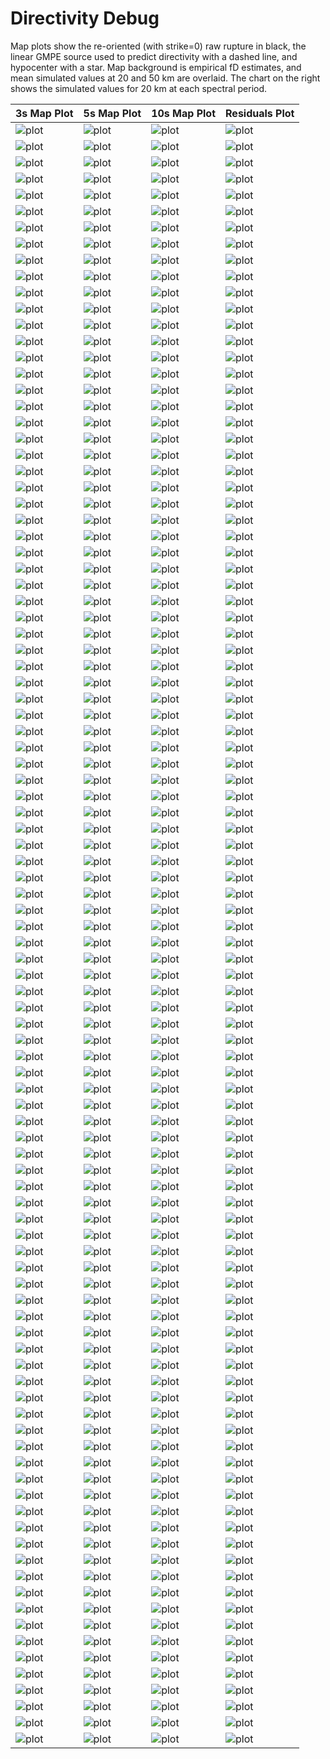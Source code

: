 # Directivity Debug

Map plots show the re-oriented (with strike=0) raw rupture in black, the linear GMPE source used to predict directivity with a dashed line, and hypocenter with a star. Map background is empirical fD estimates, and mean simulated values at 20 and 50 km are overlaid. The chart on the right shows the simulated values for 20 km at each spectral period.

| 3s Map Plot | 5s Map Plot | 10s Map Plot | Residuals Plot |
|-----|-----|-----|-----|
| ![plot](event_232455_map_3s.png) | ![plot](event_232455_map_5s.png) | ![plot](event_232455_map_10s.png) | ![plot](event_232455_residuals.png) |
| ![plot](event_441507_map_3s.png) | ![plot](event_441507_map_5s.png) | ![plot](event_441507_map_10s.png) | ![plot](event_441507_residuals.png) |
| ![plot](event_462758_map_3s.png) | ![plot](event_462758_map_5s.png) | ![plot](event_462758_map_10s.png) | ![plot](event_462758_residuals.png) |
| ![plot](event_542327_map_3s.png) | ![plot](event_542327_map_5s.png) | ![plot](event_542327_map_10s.png) | ![plot](event_542327_residuals.png) |
| ![plot](event_624210_map_3s.png) | ![plot](event_624210_map_5s.png) | ![plot](event_624210_map_10s.png) | ![plot](event_624210_residuals.png) |
| ![plot](event_721260_map_3s.png) | ![plot](event_721260_map_5s.png) | ![plot](event_721260_map_10s.png) | ![plot](event_721260_residuals.png) |
| ![plot](event_852335_map_3s.png) | ![plot](event_852335_map_5s.png) | ![plot](event_852335_map_10s.png) | ![plot](event_852335_residuals.png) |
| ![plot](event_1086822_map_3s.png) | ![plot](event_1086822_map_5s.png) | ![plot](event_1086822_map_10s.png) | ![plot](event_1086822_residuals.png) |
| ![plot](event_1112272_map_3s.png) | ![plot](event_1112272_map_5s.png) | ![plot](event_1112272_map_10s.png) | ![plot](event_1112272_residuals.png) |
| ![plot](event_1120980_map_3s.png) | ![plot](event_1120980_map_5s.png) | ![plot](event_1120980_map_10s.png) | ![plot](event_1120980_residuals.png) |
| ![plot](event_1149402_map_3s.png) | ![plot](event_1149402_map_5s.png) | ![plot](event_1149402_map_10s.png) | ![plot](event_1149402_residuals.png) |
| ![plot](event_1308996_map_3s.png) | ![plot](event_1308996_map_5s.png) | ![plot](event_1308996_map_10s.png) | ![plot](event_1308996_residuals.png) |
| ![plot](event_1328311_map_3s.png) | ![plot](event_1328311_map_5s.png) | ![plot](event_1328311_map_10s.png) | ![plot](event_1328311_residuals.png) |
| ![plot](event_1396477_map_3s.png) | ![plot](event_1396477_map_5s.png) | ![plot](event_1396477_map_10s.png) | ![plot](event_1396477_residuals.png) |
| ![plot](event_1474044_map_3s.png) | ![plot](event_1474044_map_5s.png) | ![plot](event_1474044_map_10s.png) | ![plot](event_1474044_residuals.png) |
| ![plot](event_1602584_map_3s.png) | ![plot](event_1602584_map_5s.png) | ![plot](event_1602584_map_10s.png) | ![plot](event_1602584_residuals.png) |
| ![plot](event_1755176_map_3s.png) | ![plot](event_1755176_map_5s.png) | ![plot](event_1755176_map_10s.png) | ![plot](event_1755176_residuals.png) |
| ![plot](event_1859054_map_3s.png) | ![plot](event_1859054_map_5s.png) | ![plot](event_1859054_map_10s.png) | ![plot](event_1859054_residuals.png) |
| ![plot](event_1920957_map_3s.png) | ![plot](event_1920957_map_5s.png) | ![plot](event_1920957_map_10s.png) | ![plot](event_1920957_residuals.png) |
| ![plot](event_1969736_map_3s.png) | ![plot](event_1969736_map_5s.png) | ![plot](event_1969736_map_10s.png) | ![plot](event_1969736_residuals.png) |
| ![plot](event_2177761_map_3s.png) | ![plot](event_2177761_map_5s.png) | ![plot](event_2177761_map_10s.png) | ![plot](event_2177761_residuals.png) |
| ![plot](event_2425492_map_3s.png) | ![plot](event_2425492_map_5s.png) | ![plot](event_2425492_map_10s.png) | ![plot](event_2425492_residuals.png) |
| ![plot](event_2452660_map_3s.png) | ![plot](event_2452660_map_5s.png) | ![plot](event_2452660_map_10s.png) | ![plot](event_2452660_residuals.png) |
| ![plot](event_2635525_map_3s.png) | ![plot](event_2635525_map_5s.png) | ![plot](event_2635525_map_10s.png) | ![plot](event_2635525_residuals.png) |
| ![plot](event_2676882_map_3s.png) | ![plot](event_2676882_map_5s.png) | ![plot](event_2676882_map_10s.png) | ![plot](event_2676882_residuals.png) |
| ![plot](event_2687020_map_3s.png) | ![plot](event_2687020_map_5s.png) | ![plot](event_2687020_map_10s.png) | ![plot](event_2687020_residuals.png) |
| ![plot](event_3076787_map_3s.png) | ![plot](event_3076787_map_5s.png) | ![plot](event_3076787_map_10s.png) | ![plot](event_3076787_residuals.png) |
| ![plot](event_3135111_map_3s.png) | ![plot](event_3135111_map_5s.png) | ![plot](event_3135111_map_10s.png) | ![plot](event_3135111_residuals.png) |
| ![plot](event_3140634_map_3s.png) | ![plot](event_3140634_map_5s.png) | ![plot](event_3140634_map_10s.png) | ![plot](event_3140634_residuals.png) |
| ![plot](event_3161272_map_3s.png) | ![plot](event_3161272_map_5s.png) | ![plot](event_3161272_map_10s.png) | ![plot](event_3161272_residuals.png) |
| ![plot](event_3235579_map_3s.png) | ![plot](event_3235579_map_5s.png) | ![plot](event_3235579_map_10s.png) | ![plot](event_3235579_residuals.png) |
| ![plot](event_3353642_map_3s.png) | ![plot](event_3353642_map_5s.png) | ![plot](event_3353642_map_10s.png) | ![plot](event_3353642_residuals.png) |
| ![plot](event_3427445_map_3s.png) | ![plot](event_3427445_map_5s.png) | ![plot](event_3427445_map_10s.png) | ![plot](event_3427445_residuals.png) |
| ![plot](event_3519738_map_3s.png) | ![plot](event_3519738_map_5s.png) | ![plot](event_3519738_map_10s.png) | ![plot](event_3519738_residuals.png) |
| ![plot](event_3520558_map_3s.png) | ![plot](event_3520558_map_5s.png) | ![plot](event_3520558_map_10s.png) | ![plot](event_3520558_residuals.png) |
| ![plot](event_3575695_map_3s.png) | ![plot](event_3575695_map_5s.png) | ![plot](event_3575695_map_10s.png) | ![plot](event_3575695_residuals.png) |
| ![plot](event_3677848_map_3s.png) | ![plot](event_3677848_map_5s.png) | ![plot](event_3677848_map_10s.png) | ![plot](event_3677848_residuals.png) |
| ![plot](event_3767568_map_3s.png) | ![plot](event_3767568_map_5s.png) | ![plot](event_3767568_map_10s.png) | ![plot](event_3767568_residuals.png) |
| ![plot](event_3877297_map_3s.png) | ![plot](event_3877297_map_5s.png) | ![plot](event_3877297_map_10s.png) | ![plot](event_3877297_residuals.png) |
| ![plot](event_4141847_map_3s.png) | ![plot](event_4141847_map_5s.png) | ![plot](event_4141847_map_10s.png) | ![plot](event_4141847_residuals.png) |
| ![plot](event_4235489_map_3s.png) | ![plot](event_4235489_map_5s.png) | ![plot](event_4235489_map_10s.png) | ![plot](event_4235489_residuals.png) |
| ![plot](event_4588330_map_3s.png) | ![plot](event_4588330_map_5s.png) | ![plot](event_4588330_map_10s.png) | ![plot](event_4588330_residuals.png) |
| ![plot](event_4787059_map_3s.png) | ![plot](event_4787059_map_5s.png) | ![plot](event_4787059_map_10s.png) | ![plot](event_4787059_residuals.png) |
| ![plot](event_5003817_map_3s.png) | ![plot](event_5003817_map_5s.png) | ![plot](event_5003817_map_10s.png) | ![plot](event_5003817_residuals.png) |
| ![plot](event_5056027_map_3s.png) | ![plot](event_5056027_map_5s.png) | ![plot](event_5056027_map_10s.png) | ![plot](event_5056027_residuals.png) |
| ![plot](event_5058255_map_3s.png) | ![plot](event_5058255_map_5s.png) | ![plot](event_5058255_map_10s.png) | ![plot](event_5058255_residuals.png) |
| ![plot](event_5118888_map_3s.png) | ![plot](event_5118888_map_5s.png) | ![plot](event_5118888_map_10s.png) | ![plot](event_5118888_residuals.png) |
| ![plot](event_5157767_map_3s.png) | ![plot](event_5157767_map_5s.png) | ![plot](event_5157767_map_10s.png) | ![plot](event_5157767_residuals.png) |
| ![plot](event_5196480_map_3s.png) | ![plot](event_5196480_map_5s.png) | ![plot](event_5196480_map_10s.png) | ![plot](event_5196480_residuals.png) |
| ![plot](event_5270447_map_3s.png) | ![plot](event_5270447_map_5s.png) | ![plot](event_5270447_map_10s.png) | ![plot](event_5270447_residuals.png) |
| ![plot](event_5373453_map_3s.png) | ![plot](event_5373453_map_5s.png) | ![plot](event_5373453_map_10s.png) | ![plot](event_5373453_residuals.png) |
| ![plot](event_5719499_map_3s.png) | ![plot](event_5719499_map_5s.png) | ![plot](event_5719499_map_10s.png) | ![plot](event_5719499_residuals.png) |
| ![plot](event_6038755_map_3s.png) | ![plot](event_6038755_map_5s.png) | ![plot](event_6038755_map_10s.png) | ![plot](event_6038755_residuals.png) |
| ![plot](event_6276246_map_3s.png) | ![plot](event_6276246_map_5s.png) | ![plot](event_6276246_map_10s.png) | ![plot](event_6276246_residuals.png) |
| ![plot](event_6282632_map_3s.png) | ![plot](event_6282632_map_5s.png) | ![plot](event_6282632_map_10s.png) | ![plot](event_6282632_residuals.png) |
| ![plot](event_6395283_map_3s.png) | ![plot](event_6395283_map_5s.png) | ![plot](event_6395283_map_10s.png) | ![plot](event_6395283_residuals.png) |
| ![plot](event_6647741_map_3s.png) | ![plot](event_6647741_map_5s.png) | ![plot](event_6647741_map_10s.png) | ![plot](event_6647741_residuals.png) |
| ![plot](event_6722295_map_3s.png) | ![plot](event_6722295_map_5s.png) | ![plot](event_6722295_map_10s.png) | ![plot](event_6722295_residuals.png) |
| ![plot](event_6763946_map_3s.png) | ![plot](event_6763946_map_5s.png) | ![plot](event_6763946_map_10s.png) | ![plot](event_6763946_residuals.png) |
| ![plot](event_6876576_map_3s.png) | ![plot](event_6876576_map_5s.png) | ![plot](event_6876576_map_10s.png) | ![plot](event_6876576_residuals.png) |
| ![plot](event_6897449_map_3s.png) | ![plot](event_6897449_map_5s.png) | ![plot](event_6897449_map_10s.png) | ![plot](event_6897449_residuals.png) |
| ![plot](event_6959497_map_3s.png) | ![plot](event_6959497_map_5s.png) | ![plot](event_6959497_map_10s.png) | ![plot](event_6959497_residuals.png) |
| ![plot](event_7042523_map_3s.png) | ![plot](event_7042523_map_5s.png) | ![plot](event_7042523_map_10s.png) | ![plot](event_7042523_residuals.png) |
| ![plot](event_7110956_map_3s.png) | ![plot](event_7110956_map_5s.png) | ![plot](event_7110956_map_10s.png) | ![plot](event_7110956_residuals.png) |
| ![plot](event_7169552_map_3s.png) | ![plot](event_7169552_map_5s.png) | ![plot](event_7169552_map_10s.png) | ![plot](event_7169552_residuals.png) |
| ![plot](event_7208110_map_3s.png) | ![plot](event_7208110_map_5s.png) | ![plot](event_7208110_map_10s.png) | ![plot](event_7208110_residuals.png) |
| ![plot](event_7210367_map_3s.png) | ![plot](event_7210367_map_5s.png) | ![plot](event_7210367_map_10s.png) | ![plot](event_7210367_residuals.png) |
| ![plot](event_7284710_map_3s.png) | ![plot](event_7284710_map_5s.png) | ![plot](event_7284710_map_10s.png) | ![plot](event_7284710_residuals.png) |
| ![plot](event_7413919_map_3s.png) | ![plot](event_7413919_map_5s.png) | ![plot](event_7413919_map_10s.png) | ![plot](event_7413919_residuals.png) |
| ![plot](event_7532745_map_3s.png) | ![plot](event_7532745_map_5s.png) | ![plot](event_7532745_map_10s.png) | ![plot](event_7532745_residuals.png) |
| ![plot](event_7606669_map_3s.png) | ![plot](event_7606669_map_5s.png) | ![plot](event_7606669_map_10s.png) | ![plot](event_7606669_residuals.png) |
| ![plot](event_7781438_map_3s.png) | ![plot](event_7781438_map_5s.png) | ![plot](event_7781438_map_10s.png) | ![plot](event_7781438_residuals.png) |
| ![plot](event_7802953_map_3s.png) | ![plot](event_7802953_map_5s.png) | ![plot](event_7802953_map_10s.png) | ![plot](event_7802953_residuals.png) |
| ![plot](event_7813671_map_3s.png) | ![plot](event_7813671_map_5s.png) | ![plot](event_7813671_map_10s.png) | ![plot](event_7813671_residuals.png) |
| ![plot](event_7819184_map_3s.png) | ![plot](event_7819184_map_5s.png) | ![plot](event_7819184_map_10s.png) | ![plot](event_7819184_residuals.png) |
| ![plot](event_7886498_map_3s.png) | ![plot](event_7886498_map_5s.png) | ![plot](event_7886498_map_10s.png) | ![plot](event_7886498_residuals.png) |
| ![plot](event_7997122_map_3s.png) | ![plot](event_7997122_map_5s.png) | ![plot](event_7997122_map_10s.png) | ![plot](event_7997122_residuals.png) |
| ![plot](event_8002201_map_3s.png) | ![plot](event_8002201_map_5s.png) | ![plot](event_8002201_map_10s.png) | ![plot](event_8002201_residuals.png) |
| ![plot](event_8175891_map_3s.png) | ![plot](event_8175891_map_5s.png) | ![plot](event_8175891_map_10s.png) | ![plot](event_8175891_residuals.png) |
| ![plot](event_8452456_map_3s.png) | ![plot](event_8452456_map_5s.png) | ![plot](event_8452456_map_10s.png) | ![plot](event_8452456_residuals.png) |
| ![plot](event_8463516_map_3s.png) | ![plot](event_8463516_map_5s.png) | ![plot](event_8463516_map_10s.png) | ![plot](event_8463516_residuals.png) |
| ![plot](event_8565171_map_3s.png) | ![plot](event_8565171_map_5s.png) | ![plot](event_8565171_map_10s.png) | ![plot](event_8565171_residuals.png) |
| ![plot](event_8700942_map_3s.png) | ![plot](event_8700942_map_5s.png) | ![plot](event_8700942_map_10s.png) | ![plot](event_8700942_residuals.png) |
| ![plot](event_8708549_map_3s.png) | ![plot](event_8708549_map_5s.png) | ![plot](event_8708549_map_10s.png) | ![plot](event_8708549_residuals.png) |
| ![plot](event_8788515_map_3s.png) | ![plot](event_8788515_map_5s.png) | ![plot](event_8788515_map_10s.png) | ![plot](event_8788515_residuals.png) |
| ![plot](event_8994047_map_3s.png) | ![plot](event_8994047_map_5s.png) | ![plot](event_8994047_map_10s.png) | ![plot](event_8994047_residuals.png) |
| ![plot](event_9004052_map_3s.png) | ![plot](event_9004052_map_5s.png) | ![plot](event_9004052_map_10s.png) | ![plot](event_9004052_residuals.png) |
| ![plot](event_9108502_map_3s.png) | ![plot](event_9108502_map_5s.png) | ![plot](event_9108502_map_10s.png) | ![plot](event_9108502_residuals.png) |
| ![plot](event_9194341_map_3s.png) | ![plot](event_9194341_map_5s.png) | ![plot](event_9194341_map_10s.png) | ![plot](event_9194341_residuals.png) |
| ![plot](event_9576102_map_3s.png) | ![plot](event_9576102_map_5s.png) | ![plot](event_9576102_map_10s.png) | ![plot](event_9576102_residuals.png) |
| ![plot](event_9677967_map_3s.png) | ![plot](event_9677967_map_5s.png) | ![plot](event_9677967_map_10s.png) | ![plot](event_9677967_residuals.png) |
| ![plot](event_9741579_map_3s.png) | ![plot](event_9741579_map_5s.png) | ![plot](event_9741579_map_10s.png) | ![plot](event_9741579_residuals.png) |
| ![plot](event_9841664_map_3s.png) | ![plot](event_9841664_map_5s.png) | ![plot](event_9841664_map_10s.png) | ![plot](event_9841664_residuals.png) |
| ![plot](event_10063399_map_3s.png) | ![plot](event_10063399_map_5s.png) | ![plot](event_10063399_map_10s.png) | ![plot](event_10063399_residuals.png) |
| ![plot](event_10526528_map_3s.png) | ![plot](event_10526528_map_5s.png) | ![plot](event_10526528_map_10s.png) | ![plot](event_10526528_residuals.png) |
| ![plot](event_10626621_map_3s.png) | ![plot](event_10626621_map_5s.png) | ![plot](event_10626621_map_10s.png) | ![plot](event_10626621_residuals.png) |
| ![plot](event_10813540_map_3s.png) | ![plot](event_10813540_map_5s.png) | ![plot](event_10813540_map_10s.png) | ![plot](event_10813540_residuals.png) |
| ![plot](event_10932029_map_3s.png) | ![plot](event_10932029_map_5s.png) | ![plot](event_10932029_map_10s.png) | ![plot](event_10932029_residuals.png) |
| ![plot](event_10941827_map_3s.png) | ![plot](event_10941827_map_5s.png) | ![plot](event_10941827_map_10s.png) | ![plot](event_10941827_residuals.png) |
| ![plot](event_10986705_map_3s.png) | ![plot](event_10986705_map_5s.png) | ![plot](event_10986705_map_10s.png) | ![plot](event_10986705_residuals.png) |

